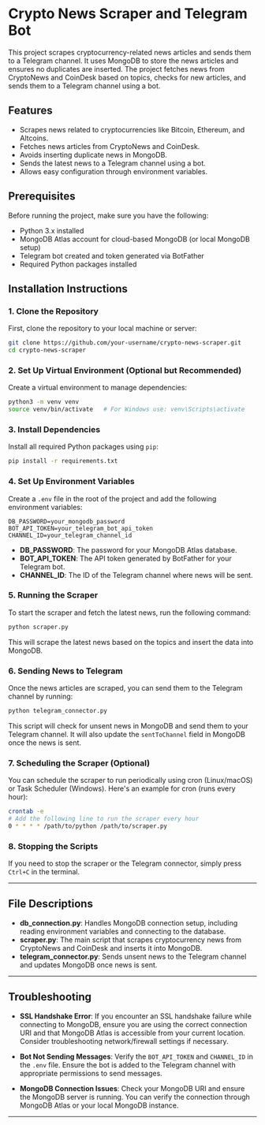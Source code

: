 # Crypto News Scraper and Telegram Bot

This project scrapes cryptocurrency-related news articles and sends them to a Telegram channel. It uses MongoDB to store the news articles and ensures no duplicates are inserted. The project fetches news from CryptoNews and CoinDesk based on topics, checks for new articles, and sends them to a Telegram channel using a bot.

## Features
- Scrapes news related to cryptocurrencies like Bitcoin, Ethereum, and Altcoins.
- Fetches news articles from CryptoNews and CoinDesk.
- Avoids inserting duplicate news in MongoDB.
- Sends the latest news to a Telegram channel using a bot.
- Allows easy configuration through environment variables.

## Prerequisites
Before running the project, make sure you have the following:
- Python 3.x installed
- MongoDB Atlas account for cloud-based MongoDB (or local MongoDB setup)
- Telegram bot created and token generated via BotFather
- Required Python packages installed

## Installation Instructions

### 1. Clone the Repository

First, clone the repository to your local machine or server:

```bash
git clone https://github.com/your-username/crypto-news-scraper.git
cd crypto-news-scraper
```

### 2. Set Up Virtual Environment (Optional but Recommended)

Create a virtual environment to manage dependencies:

```bash
python3 -m venv venv
source venv/bin/activate   # For Windows use: venv\Scripts\activate
```

### 3. Install Dependencies

Install all required Python packages using `pip`:

```bash
pip install -r requirements.txt
```

### 4. Set Up Environment Variables

Create a `.env` file in the root of the project and add the following environment variables:

```plaintext
DB_PASSWORD=your_mongodb_password
BOT_API_TOKEN=your_telegram_bot_api_token
CHANNEL_ID=your_telegram_channel_id
```

- **DB_PASSWORD**: The password for your MongoDB Atlas database.
- **BOT_API_TOKEN**: The API token generated by BotFather for your Telegram bot.
- **CHANNEL_ID**: The ID of the Telegram channel where news will be sent.

### 5. Running the Scraper

To start the scraper and fetch the latest news, run the following command:

```bash
python scraper.py
```

This will scrape the latest news based on the topics and insert the data into MongoDB.

### 6. Sending News to Telegram

Once the news articles are scraped, you can send them to the Telegram channel by running:

```bash
python telegram_connector.py
```

This script will check for unsent news in MongoDB and send them to your Telegram channel. It will also update the `sentToChannel` field in MongoDB once the news is sent.

### 7. Scheduling the Scraper (Optional)

You can schedule the scraper to run periodically using cron (Linux/macOS) or Task Scheduler (Windows). Here's an example for cron (runs every hour):

```bash
crontab -e
# Add the following line to run the scraper every hour
0 * * * * /path/to/python /path/to/scraper.py
```

### 8. Stopping the Scripts

If you need to stop the scraper or the Telegram connector, simply press `Ctrl+C` in the terminal.

---

## File Descriptions

- **db_connection.py**: Handles MongoDB connection setup, including reading environment variables and connecting to the database.
- **scraper.py**: The main script that scrapes cryptocurrency news from CryptoNews and CoinDesk and inserts it into MongoDB.
- **telegram_connector.py**: Sends unsent news to the Telegram channel and updates MongoDB once news is sent.

---

## Troubleshooting

- **SSL Handshake Error**: If you encounter an SSL handshake failure while connecting to MongoDB, ensure you are using the correct connection URI and that MongoDB Atlas is accessible from your current location. Consider troubleshooting network/firewall settings if necessary.
  
- **Bot Not Sending Messages**: Verify the `BOT_API_TOKEN` and `CHANNEL_ID` in the `.env` file. Ensure the bot is added to the Telegram channel with appropriate permissions to send messages.

- **MongoDB Connection Issues**: Check your MongoDB URI and ensure the MongoDB server is running. You can verify the connection through MongoDB Atlas or your local MongoDB instance.

---